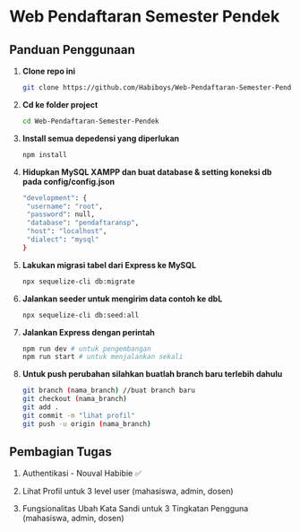 # Web Pendaftaran Semester Pendek

## Panduan Penggunaan

1. **Clone repo ini**

   ```bash
   git clone https://github.com/Habiboys/Web-Pendaftaran-Semester-Pendek
   ```

2. **Cd ke folder project**

   ```bash
   cd Web-Pendaftaran-Semester-Pendek
   ```

3. **Install semua depedensi yang diperlukan**

   ```bash
   npm install
   ```

4. **Hidupkan MySQL XAMPP dan buat database & setting koneksi db pada config/config.json**

   ```bash
   "development": {
    "username": "root",
    "password": null,
    "database": "pendaftaransp",
    "host": "localhost",
    "dialect": "mysql"
   }
   ```

5. **Lakukan migrasi tabel dari Express ke MySQL**

   ```bash
   npx sequelize-cli db:migrate
   ```

6. **Jalankan seeder untuk mengirim data contoh ke dbL**

   ```bash
   npx sequelize-cli db:seed:all
   ```

7. **Jalankan Express dengan perintah**

   ```bash
   npm run dev # untuk pengembangan
   npm run start # untuk menjalankan sekali
   ```

8. **Untuk push perubahan silahkan buatlah branch baru terlebih dahulu**

   ```bash
   git branch (nama_branch) //buat branch baru
   git checkout (nama_branch)
   git add .
   git commit -m "lihat profil"
   git push -u origin (nama_branch)
   ```

## Pembagian Tugas

1. Authentikasi - Nouval Habibie ✅

2. Lihat Profil untuk 3 level user (mahasiswa, admin, dosen)

3. Fungsionalitas Ubah Kata Sandi untuk 3 Tingkatan Pengguna (mahasiswa, admin, dosen)
